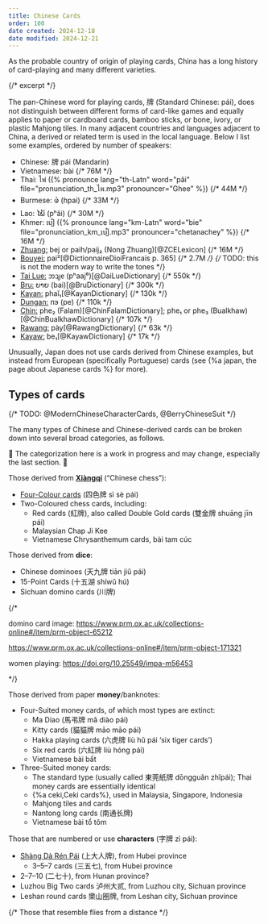 ```yaml
---
title: Chinese Cards
order: 100
date created: 2024-12-18
date modified: 2024-12-21
---
```


<p class="lead">
As the probable country of origin of playing cards, China has a long history of
card-playing and many different varieties.
</p>

{/* excerpt */}

The pan-Chinese word for playing cards, <span lang="zh">牌</span> (Standard Chinese: <Pronounce lang="cmn-Latn-pinyin" pronouncer="LofZRules" file="pronunciation_zh_牌.mp3">pái</Pronounce>), does not distinguish between different forms of card-like games and equally applies to paper or cardboard cards, bamboo sticks, or bone, ivory, or plastic Mahjong tiles. In many adjacent countries and languages adjacent to China, a derived or related term is used in the local language. Below I list some examples, ordered by number of speakers:

* Chinese: <span lang="zh">牌</span> <span lang="cmn-Latn-pinyin">pái</span> (Mandarin)
* Vietnamese: <span lang="vi">bài</span> {/* 76M */}
* Thai: <span lang="th">ไพ่</span> ({% pronounce lang="th-Latn" word="pâi"
  file="pronunciation_th_ไพ.mp3" pronouncer="Ghee" %}) {/* 44M */}
* Burmese: <span lang="my">ဖဲ</span> (<span lang="my-Latn">hpai</span>) {/* 33M */} 
* Lao: <span lang="lo">ໄພ້</span> (<span lang="lo-Latn">pʰâi</span>) {/* 30M */}
* Khmer: <span lang="km">បៀ</span> ({% pronounce lang="km-Latn" word="bie"
  file="pronunciation_km_បៀ.mp3" pronouncer="chetanachey" %}) {/* 16M */}
* [Zhuang:](https://en.wikipedia.org/wiki/Zhuang_languages) <span lang="za-Latn">bej</span> or <span lang="zhn-Latn">paih</span>/<span lang="zhn-Latn">paij₂</span> (Nong Zhuang)[@ZCELexicon] {/* 16M */}
* [Bouyei:](https://en.wikipedia.org/wiki/Bouyei_language) <span lang="pcc">pai²</span>[@DictionnaireDioiFrancais p. 365]  {/* 2.7M */} {/* TODO: this is not the modern way to write the tones */}
* [Tai Lue:](https://en.wikipedia.org/wiki/Tai_Lue_language) <span lang="khb">ᦘᦻᧉ</span> (<span lang="khb-Latn">pʰaaj⁶</span>)[@DaiLueDictionary] {/* 550k */}
* [Bru:](https://en.wikipedia.org/wiki/Bru_language) <span lang="bru">ບາຍ</span> (<span lang="bru-Latn">bai</span>)[@BruDictionary] {/* 300k */}
* [Kayan:](https://en.wikipedia.org/wiki/Padaung_language) <span lang="pdu-Latn">phaǐ₁</span>[@KayanDictionary] {/* 130k */}
* [Dungan:](https://en.wikipedia.org/wiki/Dungan_language) <span lang="dng">пэ</span> (<span lang="dng-Latn">pe</span>) {/* 110k */}
* [Chin:](https://en.wikipedia.org/wiki/Falam_language) <span lang="cfm">phe₂</span> (Falam)[@ChinFalamDictionary]; <span lang="cbl">phe₁</span> or <span lang="cbl">phe₃</span> (Bualkhaw)[@ChinBualkhawDictionary] {/* 107k */}
* [Rawang:](https://en.wikipedia.org/wiki/Rawang_language) <span lang="raw">pày</span>[@RawangDictionary] {/* 63k */}
* [Kayaw:](https://en.wikipedia.org/wiki/Kayaw_language) <span lang="kvl-Latn">be₁</span>[@KayawDictionary] {/* 17k */}

Unusually, Japan does not use cards derived from Chinese examples, but instead
from European (specifically Portuguese) cards (see {%a japan, the page about
Japanese cards %} for more).

## Types of cards

{/* 
TODO: @ModernChineseCharacterCards, @BerryChineseSuit
*/}

The many types of Chinese and Chinese-derived cards can be broken down into several broad categories, as follows.

🚧 The categorization here is a work in progress and may change, especially the last section. 🚧

Those derived from **[Xiàngqí](games/xiangqi.md)** (“Chinese chess”):
* [Four-Colour cards](articles/cards/china/four-colour-cards/four-colour-cards.md) (<span lang="zh">四色牌</span> <span lang="cmn-Latn-pinyin">sì sè pái</span>)
* Two-Coloured chess cards, including:
  * Red cards (<span lang="zh">紅牌</span>), also called Double Gold cards (<span lang="zh">雙金牌</span> <span lang="cmn-Latn-pinyin">shuāng jīn pái</span>)
  * Malaysian <span lang="ms" class="noun">Chap Ji Kee</span>
  * Vietnamese Chrysanthemum cards, <span lang="vi">bài tam cúc</span>
  
Those derived from **dice**:
* Chinese dominoes (<span lang="zh">天九牌</span> <span lang="cmn-Latn-pinyin">tiān jiǔ pái</span>)
* 15-Point Cards (<span lang="zh">十五湖</span> <span lang="cmn-Latn-pinyin">shíwǔ hú</span>)
* Sichuan domino cards (<span lang="zh">川牌</span>)

{/*

domino card image: https://www.prm.ox.ac.uk/collections-online#/item/prm-object-65212

https://www.prm.ox.ac.uk/collections-online#/item/prm-object-171321

women playing: https://doi.org/10.25549/impa-m56453

*/}

Those derived from paper **money**/banknotes:
* Four-Suited money cards, of which most types are extinct:
  * Ma Diao (<span lang="zh">馬弔牌</span> <span lang="cmn-Latn-pinyin">mǎ diào pái</span>)
  * Kitty cards (<span lang="zh">貓貓牌</span> <span lang="cmn-Latn-pinyin">māo māo pái</span>)
  * Hakka playing cards (<span lang="zh">六虎牌</span> <span lang="cmn-Latn-pinyin">liù hǔ pái</span> ‘six tiger cards’)
  * Six red cards (<span lang="zh">六紅牌</span> <span lang="cmn-Latn-pinyin">liù hóng pái</span>)
  * Vietnamese <span lang="vi">bài bất</span>
* Three-Suited money cards:
  * The standard type (usually called <span lang="zh">東莞紙牌</span> <span lang="cmn-Latn-pinyin">dōngguǎn zhǐpái</span>); Thai money cards are essentially identical
  * {%a ceki,Ceki cards%}, used in Malaysia, Singapore, Indonesia
  * Mahjong tiles and cards
  * Nantong long cards (<span lang="zh">南通长牌</span>)
  * Vietnamese <span lang="vi">bài tổ tôm</span>

Those that are numbered or use **characters** (<span lang="zh">字牌</span> <span lang="cmn-Latn-pinyin">zì pái</span>):
* [Shàng Dà Rén Pái](articles/cards/china/shang-da-ren/shang-da-ren.md) (<span lang="zh">上大人牌</span>), from Hubei province
  * 3–5–7 cards (<span lang="zh">三五七</span>), from Hubei province
* 2–7–10 (<span lang="zh">二七十</span>), from Hunan province?
* Luzhou Big Two cards <span lang="zh">泸州大贰</span>, from Luzhou city, Sichuan province
* Leshan round cards <span lang="zh">樂山圈牌</span>, from Leshan city, Sichuan province

{/* Those that resemble flies from a distance */}
